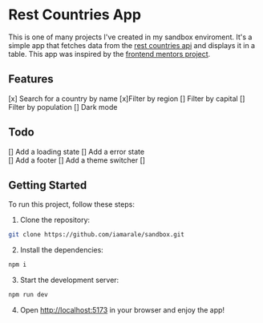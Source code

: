 # Rest Countries App

This is one of many projects I've created in my sandbox enviroment. It's a simple app that fetches data from the [rest countries api](https://restcountries.com/) and displays it in a table. This app was inspired by the [frontend mentors project](https://www.frontendmentor.io/challenges/rest-countries-api-with-color-theme-switcher-5cacc469fec04111f7b848ca).

## Features

[x] Search for a country by name
[x]Filter by region
[] Filter by capital
[] Filter by population
[] Dark mode

## Todo

[] Add a loading state
[] Add a error state  
[] Add a footer
[] Add a theme switcher
[]

## Getting Started

To run this project, follow these steps:

1. Clone the repository:

```bash
git clone https://github.com/iamarale/sandbox.git
```

2. Install the dependencies:

```bash
npm i
```

3. Start the development server:

```bash
npm run dev
```

4. Open [http://localhost:5173](http://localhost:5173) in your browser and enjoy the app!

